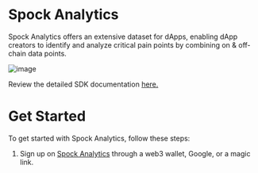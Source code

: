 # Spock Analytics 
Spock Analytics offers an extensive dataset for dApps, enabling dApp creators to identify and analyze critical pain points by combining on & off-chain data points.
<br>

![image](https://github.com/xorddotcom/spock-analytics-demo/assets/43118413/6ed44d4c-d3fb-4399-9827-24801a1d3299)

Review the detailed SDK documentation [here.](https://spock-analytics.gitbook.io/spock-analytics-docs/sdk-configuration/sdk)

# Get Started 
To get started with Spock Analytics, follow these steps:
<br>
1. Sign up on [Spock Analytics](https://app.spockanalytics.xyz/) through a web3 wallet, Google, or a magic link.
<br> 
